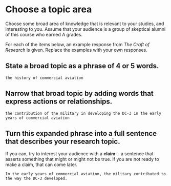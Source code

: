 # Choose a topic area	

Choose some broad area of knowledge that is relevant to your studies, and interesting to you. Assume that your audience is a group of skeptical alumni of this course who earned A grades.

For each of the items below, an example response from *The Craft of Research* is given. Replace the examples with your own responses.

## State a broad topic as a phrase of 4 or 5 words. 
```
the history of commercial aviation
```

## Narrow that broad topic by adding words that express actions or relationships. 
```
the contribution of the military in developing the DC-3 in the early years of commercial aviation
```

## Turn this expanded phrase into a full sentence that describes your research topic.  

If you can, try to interest your audience with a **claim**-- a sentence that asserts something that might or might not be true. If you are not ready to make a claim, that can come later.
```
In the early years of commercial aviation, the military contributed to the way the DC-3 developed.
```
